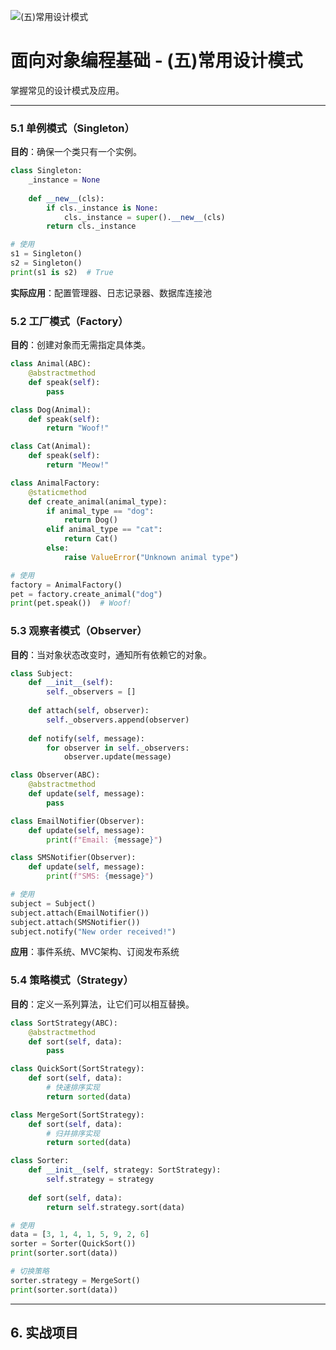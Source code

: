 ![(五)常用设计模式](https://via.placeholder.com/800x200?text=Design+Patterns)

# 面向对象编程基础 - (五)常用设计模式

掌握常见的设计模式及应用。

---


### 5.1 单例模式（Singleton）

**目的**：确保一个类只有一个实例。

```python
class Singleton:
    _instance = None
    
    def __new__(cls):
        if cls._instance is None:
            cls._instance = super().__new__(cls)
        return cls._instance

# 使用
s1 = Singleton()
s2 = Singleton()
print(s1 is s2)  # True
```

**实际应用**：配置管理器、日志记录器、数据库连接池

### 5.2 工厂模式（Factory）

**目的**：创建对象而无需指定具体类。

```python
class Animal(ABC):
    @abstractmethod
    def speak(self):
        pass

class Dog(Animal):
    def speak(self):
        return "Woof!"

class Cat(Animal):
    def speak(self):
        return "Meow!"

class AnimalFactory:
    @staticmethod
    def create_animal(animal_type):
        if animal_type == "dog":
            return Dog()
        elif animal_type == "cat":
            return Cat()
        else:
            raise ValueError("Unknown animal type")

# 使用
factory = AnimalFactory()
pet = factory.create_animal("dog")
print(pet.speak())  # Woof!
```

### 5.3 观察者模式（Observer）

**目的**：当对象状态改变时，通知所有依赖它的对象。

```python
class Subject:
    def __init__(self):
        self._observers = []
    
    def attach(self, observer):
        self._observers.append(observer)
    
    def notify(self, message):
        for observer in self._observers:
            observer.update(message)

class Observer(ABC):
    @abstractmethod
    def update(self, message):
        pass

class EmailNotifier(Observer):
    def update(self, message):
        print(f"Email: {message}")

class SMSNotifier(Observer):
    def update(self, message):
        print(f"SMS: {message}")

# 使用
subject = Subject()
subject.attach(EmailNotifier())
subject.attach(SMSNotifier())
subject.notify("New order received!")
```

**应用**：事件系统、MVC架构、订阅发布系统

### 5.4 策略模式（Strategy）

**目的**：定义一系列算法，让它们可以相互替换。

```python
class SortStrategy(ABC):
    @abstractmethod
    def sort(self, data):
        pass

class QuickSort(SortStrategy):
    def sort(self, data):
        # 快速排序实现
        return sorted(data)

class MergeSort(SortStrategy):
    def sort(self, data):
        # 归并排序实现
        return sorted(data)

class Sorter:
    def __init__(self, strategy: SortStrategy):
        self.strategy = strategy
    
    def sort(self, data):
        return self.strategy.sort(data)

# 使用
data = [3, 1, 4, 1, 5, 9, 2, 6]
sorter = Sorter(QuickSort())
print(sorter.sort(data))

# 切换策略
sorter.strategy = MergeSort()
print(sorter.sort(data))
```

---

## 6. 实战项目